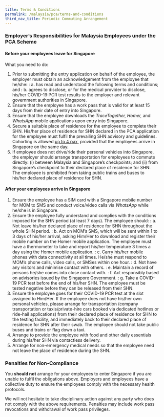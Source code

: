 ```yaml
---
title: Terms & Conditions
permalink: /malaysia/pca/terms-and-conditions
third_nav_title: Periodic Commuting Arrangement
---
```


### **Employer’s Responsibilities for Malaysia Employees under the PCA Scheme**

#### Before your employees leave for Singapore

What you need to do:

1. Prior to submitting the entry application on behalf of the employee, the employer must obtain an acknowledgement from the employee that he/she:
: a. has read and understood the following terms and conditions; and
: b. agrees to disclose, or for the medical provider to disclose, his/her COVID-19 PCR test results to the employer and relevant government authorities in Singapore.
2. Ensure that the employee has a work pass that is valid for at least 15 days from their date of entry into Singapore.
3. Ensure that the employee downloads the *TraceTogether, Homer,* and *WhatsApp* mobile applications upon entry into Singapore.
4. Secure a suitable place of residence for the employee to complete their SHN. His/her place of residence for SHN declared in the PCA application for the employee must fulfil the prevailing SHN advisory and guidelines. Cohorting is allowed <u>up to 4 pax</u>, provided that the employees arrive in Singapore on the same day.
5. If employee does not drive/ride their personal vehicles into Singapore, the employer should arrange transportation for employees to commute directly: (i) between Malaysia and Singapore’s checkpoints; and (ii) from Singapore’s checkpoint to their declared place of residence for SHN. The employee is prohibited from taking public trains and buses to his/her declared place of residence for SHN.

#### After your employees arrive in Singapore

1. Ensure the employee has a SIM card with a Singapore mobile number for MOM to SMS and conduct voice/video calls via *WhatsApp* while he/she is in Singapore.
2. Ensure the employee fully understand and complies with the conditions imposed for the SHN period (at least 7 days). The employee should:
: a. Not leave his/her declared place of residence for SHN throughout the whole SHN period.
: b. Act on MOM’s SMS, which will be sent within 1 to 3 days of his/her arrival, asking Him/Her to download and register their mobile number on the Homer mobile application. The employee must have a thermometer to take and report his/her temperature 3 times a day using the Homer mobile application.
: c. Carry his/her mobile phones with data connectivity at all times. He/she must respond to MOM’s phone calls, video calls, or SMSes within one hour.
: d. Not have any visitors and minimise contact with others.
: e. Maintain a record of persons he/she comes into close contact with.
: f. Act responsibly based on advisories issued by the Singapore Government.
: g. Take a COVID-19 PCR test before the end of his/her SHN. The employee must be tested negative before they can be released from their SHN.
3. Ensure the employee goes for their COVID-19 PCR test at the slot assigned to Him/Her. If the employee does not have his/her own personal vehicles, please arrange for transportation (company transportation or taxis/private-hire cars booked via dedicated hotlines or ride-hail applications) from their declared place of residence for SHN to the testing facility, and immediately back to their declared place of residence for SHN after their swab. The employee should not take public buses and trains or flag down a taxi. 
4. Arrange to provide the employee with food and other daily essentials during his/her SHN via contactless delivery.
5. Arrange for non-emergency medical needs so that the employee need not leave the place of residence during the SHN.

### **Penalties for Non-Compliance**

You **should not** arrange for your employees to enter Singapore if you are unable to fulfil the obligations above. Employers and employees have a collective duty to ensure the employees comply with the necessary health protocols.

We will not hesitate to take disciplinary action against any party who does not comply with the above requirements. Penalties may include work pass revocations and withdrawal of work pass privileges.
